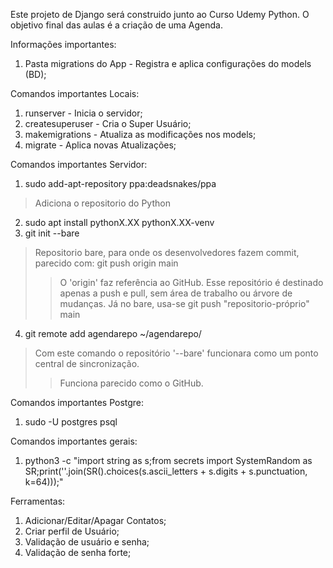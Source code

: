 
Este projeto de Django será construido junto ao Curso Udemy Python.
O objetivo final das aulas é a criação de uma Agenda.

Informações importantes:
1. Pasta migrations do App - Registra e aplica configurações do models (BD);

Comandos importantes Locais:
1. runserver - Inicia o servidor;
2. createsuperuser - Cria o Super Usuário;
3. makemigrations - Atualiza as modificações nos models;
4. migrate - Aplica novas Atualizações;

Comandos importantes Servidor:
1. sudo add-apt-repository ppa:deadsnakes/ppa
> Adiciona o repositorio do Python
2. sudo apt install pythonX.XX pythonX.XX-venv
3. git init --bare
> Repositorio bare, para onde os desenvolvedores fazem commit, parecido com: git push origin main
>> O 'origin' faz referência ao GitHub.
>> Esse repositório é destinado apenas a push e pull, sem área de trabalho ou árvore de mudanças.
> Já no bare, usa-se git push "repositorio-próprio" main
4. git remote add agendarepo ~/agendarepo/
> Com este comando o repositório '--bare' funcionara como um ponto central de sincronização.
>> Funciona parecido como o GitHub.

Comandos importantes Postgre:
1. sudo -U postgres psql

Comandos importantes gerais:
1. python3 -c "import string as s;from secrets import SystemRandom as SR;print(''.join(SR().choices(s.ascii_letters + s.digits + s.punctuation, k=64)));"

Ferramentas:
1. Adicionar/Editar/Apagar Contatos;
2. Criar perfil de Usuário;
3. Validação de usuário e senha;
4. Validação de senha forte;
